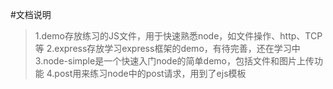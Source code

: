 #文档说明


>  1.demo存放练习的JS文件，用于快速熟悉node，如文件操作、http、TCP等
>  2.express存放学习express框架的demo，有待完善，还在学习中
>  3.node-simple是一个快速入门node的简单demo，包括文件和图片上传功能
>  4.post用来练习node中的post请求，用到了ejs模板